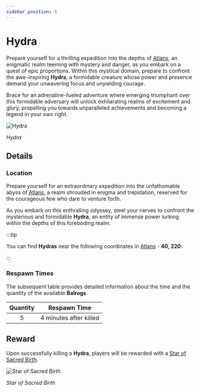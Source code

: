 ```yaml
---
sidebar_position: 6
---
```


# Hydra

Prepare yourself for a thrilling expedition into the depths of [Atlans](/maps/atlans), an enigmatic realm teeming with mystery and danger, as you embark on a quest of epic proportions. Within this mystical domain, prepare to confront the awe-inspiring **Hydra**, a formidable creature whose power and presence demand your unwavering focus and unyielding courage.

Brace for an adrenaline-fueled adventure where emerging triumphant over this formidable adversary will unlock exhilarating realms of excitement and glory, propelling you towards unparalleled achievements and becoming a legend in your own right.

![Hydra](/img/monsters/special/others/hydra.jpg)

_Hydra_

## Details

### Location

Prepare yourself for an extraordinary expedition into the unfathomable abyss of [Atlans](/maps/atlans), a realm shrouded in enigma and trepidation, reserved for the courageous few who dare to venture forth.

As you embark on this enthralling odyssey, steel your nerves to confront the mysterious and formidable **Hydra**, an entity of immense power lurking within the depths of this foreboding realm.

:::tip

You can find **Hydras** near the following coordinates in [Atlans](/maps/atlans) - **40, 220**.

:::

### Respawn Times

The subsequent table provides detailed information about the time and the quantity of the available **Balrogs**.

| Quantity |      Respawn Time      |
| :------: | :--------------------: |
|    5     | 4 minutes after killed |

## Reward

Upon successfully killing a **Hydra**, players will be rewarded with a [Star of Sacred Birth](/items/item-bags/non-exc/star).

![Star of Sacred Birth](/img/items/item-bags/star.png)

_Star of Sacred Birth_
